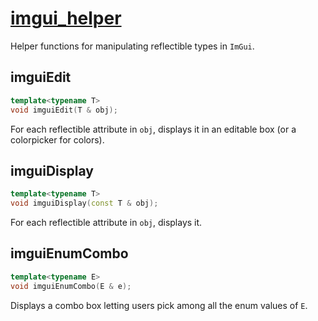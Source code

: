 # [imgui_helper](imgui_helper.hpp)

Helper functions for manipulating reflectible types in `ImGui`.

## imguiEdit

```cpp
template<typename T>
void imguiEdit(T & obj);
```

For each reflectible attribute in `obj`, displays it in an editable box (or a colorpicker for colors).

## imguiDisplay

```cpp
template<typename T>
void imguiDisplay(const T & obj);
```

For each reflectible attribute in `obj`, displays it.

## imguiEnumCombo

```cpp
template<typename E>
void imguiEnumCombo(E & e);
```

Displays a combo box letting users pick among all the enum values of `E`.